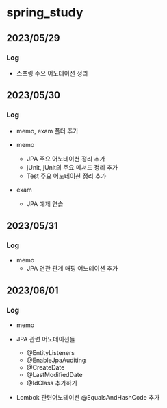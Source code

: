 # spring_study
## 2023/05/29
### Log
- 스프링 주요 어노테이션 정리


## 2023/05/30
### Log

- memo, exam 폴더 추가

- memo
  - JPA 주요 어노테이션 정리 추가
  - jUnit, jUnit의 주요 메서드 정리 추가
  - Test 주요 어노테이션 정리 추가

- exam
  - JPA 예제 연습

## 2023/05/31
### Log

- memo
  - JPA 연관 관계 매핑 어노테이션 추가

## 2023/06/01
### Log

- memo
- JPA 관련 어노테이션들
  - @EntityListeners
  - @EnableJpaAuditing 
  - @CreateDate
  - @LastModifiedDate
  - @IdClass 추가하기 

- Lombok 관련어노테이션
  @EqualsAndHashCode 추가


